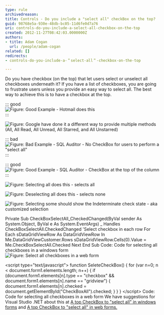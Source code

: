 ```yaml
---
type: rule
archivedreason: 
title: Controls - Do you include a "select all" checkBox on the top?
guid: 98768e5a-930e-48db-bc05-11d6fe0d7a76
uri: controls-do-you-include-a-select-all-checkbox-on-the-top
created: 2012-11-27T08:42:03.0000000Z
authors:
- title: Adam Cogan
  url: /people/adam-cogan
related: []
redirects:
- controls-do-you-include-a-＂select-all＂-checkbox-on-the-top

---
```


Do you have checkbox (on the top) that let users select or unselect all checkboxes underneath it? If you have a list of checkboxes, you are going to frustrate users unless you provide an easy way to select all. The best way to achieve this is to have a checkbox at the top.

<!--endintro-->


::: good  
![Figure: Good Example - Hotmail does this](../../assets/HotmailSelectAll.gif)  
:::

![Figure: Google have done it a different way to provide multiple methods (All, All Read, All Unread, All Starred, and All Unstarred)](../../assets/GmailSelectAll.gif)  


::: bad  
![Figure: Bad Example - SQL Auditor - No CheckBox for users to perform a "select all"](../../assets/SQLAuditorSelectAll\_Bad.jpg)  
:::


::: good  
![Figure: Good Example - SQL Auditor - CheckBox at the top of the column](../../assets/SQLAuditorSelectAll\_good.jpg)  
:::

![Figure: Selecting all does this - selects all](../../assets/SQLAuditorSelectAll\_All.jpg)  

![Figure: Deselecting all does this - selects none](../../assets/SQLAuditorSelectAll\_None.jpg)  

![Figure: Selecting some should show the Indeterminate check state - aka customized selection](../../assets/SQLAuditorSelectAll\_Customize.jpg)  

Private Sub CheckBoxSelectAll\_CheckedChanged(ByVal sender As System.Object, ByVal e As System.EventArgs) \_
Handles CheckBoxSelectAll.CheckedChanged
'Select checkbox in each row
For Each sDataGridViewRow As DataGridViewRow In Me.DataGridViewCustomer.Rows
sDataGridViewRow.Cells(0).Value = Me.CheckBoxSelectAll.Checked
Next
End Sub
Code: Code for selecting all checkboxes in a windows form
![Figure: Select all checkboxes in a web form](../../assets/SelectAllCheckBox\_Web.jpg)  

&lt;script type="text/javascript"&gt;
function SeleteCheckBox()
{ 
for (var n=0; n &lt; document.form1.elements.length; n++) 
{
if (document.form1.elements[n].type == "checkbox" && document.form1.elements[n].name == "gridview")
{
document.form1.elements[n].checked = document.getElementById("CheckBoxAll").checked; 
}
}
} 
&lt;/script&gt;
 Code: Code for selecting all checkboxes in a web form
We have suggestions for Visual Studio .NET about this at [A top CheckBox to "select all" in windows forms](http://www.ssw.com.au/ssw/Standards/BetterSoftwareSuggestions/MSForm.aspx#SelectAllCheckWindows) and [A top CheckBox to "select all" in web forms.](http://www.ssw.com.au/ssw/Standards/BetterSoftwareSuggestions/MSAjax.aspx#SelectAllCheckWeb)
